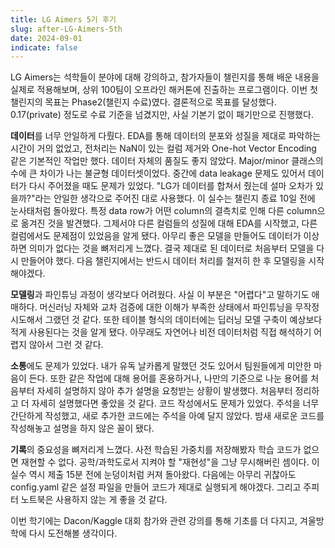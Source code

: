 ```yaml
---
title: LG Aimers 5기 후기
slug: after-LG-Aimers-5th
date: 2024-09-01
indicate: false
---
```

LG Aimers는 석학들이 분야에 대해 강의하고, 참가자들이 챌린지를 통해 배운 내용을 실제로 적용해보며, 상위 100팀이 오프라인 해커톤에 진출하는 프로그램이다. 이번 첫 챌린지의 목표는 Phase2(챌린지 수료)였다. 결론적으로 목표를 달성했다. 0.17(private) 정도로 수료 기준을 넘겼지만, 사실 기본기 없이 패기만으로 진행했다.

**데이터**를 너무 안일하게 다뤘다. EDA를 통해 데이터의 분포와 성질을 제대로 파악하는 시간이 거의 없었고, 전처리는 NaN이 있는 컬럼 제거와 One-hot Vector Encoding 같은 기본적인 작업만 했다. 데이터 자체의 품질도 좋지 않았다. Major/minor 클래스의 수에 큰 차이가 나는 불균형 데이터셋이었다. 중간에 data leakage 문제도 있어서 데이터가 다시 주어졌을 때도 문제가 있었다. "LG가 데이터를 합쳐서 줬는데 설마 오차가 있을까?"라는 안일한 생각으로 주어진 대로 사용했다. 이 실수는 챌린지 종료 10일 전에 눈사태처럼 돌아왔다. 특정 data row가 어떤 column의 결측치로 인해 다른 column으로 옮겨진 것을 발견했다. 그제서야 다른 컬럼들의 성질에 대해 EDA를 시작했고, 다른 컬럼에서도 문제점이 있었음을 알게 됐다. 아무리 좋은 모델을 만들어도 데이터가 이상하면 의미가 없다는 것을 뼈저리게 느꼈다. 결국 제대로 된 데이터로 처음부터 모델을 다시 만들어야 했다. 다음 챌린지에서는 반드시 데이터 처리를 철저히 한 후 모델링을 시작해야겠다.

**모델링**과 파인튜닝 과정이 생각보다 어려웠다. 사실 이 부분은 "어렵다"고 말하기도 애매하다. 머신러닝 자체와 교차 검증에 대한 이해가 부족한 상태에서 파인튜닝을 무작정 시도해서 그랬던 것 같다. 또한 테이블 형식의 데이터에는 딥러닝 모델 구축이 예상보다 적게 사용된다는 것을 알게 됐다. 아무래도 자연어나 비전 데이터처럼 직접 해석하기 어렵지 않아서 그런 것 같다.

**소통**에도 문제가 있었다. 내가 유독 날카롭게 말했던 것도 있어서 팀원들에게 미안한 마음이 든다. 또한 같은 작업에 대해 용어를 혼용하거나, 나만의 기준으로 나눈 용어를 처음부터 자세히 설명하지 않아 추가 설명을 요청받는 상황이 발생했다. 처음부터 정리하고 더 자세히 설명했다면 좋았을 것 같다. 코드 작성에서도 문제가 있었다. 주석을 너무 간단하게 작성했고, 새로 추가한 코드에는 주석을 아예 달지 않았다. 밤새 새로운 코드를 작성해놓고 설명을 하지 않은 꼴이 됐다.

**기록**의 중요성을 뼈저리게 느꼈다. 사전 학습된 가중치를 저장해봤자 학습 코드가 없으면 재현할 수 없다. 공학/과학도로서 지켜야 할 "재현성"을 그냥 무시해버린 셈이다. 이 실수 역시 제출 15분 전에 눈덩이처럼 커져 돌아왔다. 다음에는 아무리 귀찮아도 config.yaml 같은 설정 파일을 만들어 코드가 제대로 실행되게 해야겠다. 그리고 주피터 노트북은 사용하지 않는 게 좋을 것 같다.

이번 학기에는 Dacon/Kaggle 대회 참가와 관련 강의를 통해 기초를 더 다지고, 겨울방학에 다시 도전해볼 생각이다.
